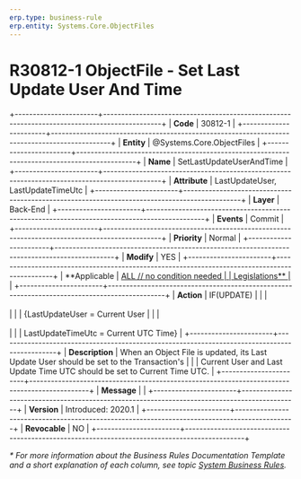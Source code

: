 ```yaml
---
erp.type: business-rule
erp.entity: Systems.Core.ObjectFiles
---
```


# R30812-1 ObjectFile - Set Last Update User And Time
+-----------------------+----------------------------------------------------------------------------------------------+
| **Code**              | 30812-1                                                                                      |
+-----------------------+----------------------------------------------------------------------------------------------+
| **Entity**            | @Systems.Core.ObjectFiles                                                                    |
+-----------------------+----------------------------------------------------------------------------------------------+
| **Name**              | SetLastUpdateUserAndTime                                                                     |
+-----------------------+----------------------------------------------------------------------------------------------+
| **Attribute**         | LastUpdateUser, LastUpdateTimeUtc                                                            |
+-----------------------+----------------------------------------------------------------------------------------------+
| **Layer**             | Back-End                                                                                     |
+-----------------------+----------------------------------------------------------------------------------------------+
| **Events**            | Commit                                                                                       |
+-----------------------+----------------------------------------------------------------------------------------------+
| **Priority**          | Normal                                                                                       |
+-----------------------+----------------------------------------------------------------------------------------------+
| **Modify**            | YES                                                                                          |
+-----------------------+----------------------------------------------------------------------------------------------+
| **Applicable          | [ALL // no condition needed                                                                  |
| Legislations**        | ](xref:applicable-legislations)                                                              |
+-----------------------+----------------------------------------------------------------------------------------------+
| **Action**            | IF(UPDATE)                                                                                   |
|                       | <br/><br/>                                                                                   |
|                       | {LastUpdateUser = Current User                                                               |
|                       | <br/><br/>                                                                                   |
|                       | LastUpdateTimeUtc = Current UTC Time}                                                        |
+-----------------------+----------------------------------------------------------------------------------------------+
| **Description**       | When an Object File is updated, its Last Update User should be set to the Transaction\'s     |
|                       | Current User and Last Update Time UTC should be set to Current Time UTC.                     |
+-----------------------+----------------------------------------------------------------------------------------------+
| **Message**           |                                                                                              |
+-----------------------+----------------------------------------------------------------------------------------------+
| **Version**           | Introduced: 2020.1                                                                           |
+-----------------------+----------------------------------------------------------------------------------------------+
| **Revocable**         | NO                                                                                           |
+-----------------------+----------------------------------------------------------------------------------------------+

*\* For more information about the Business Rules Documentation Template and a short explanation of each column, see
topic [System Business Rules](../templates/template-description-system-business-rules.md).*
